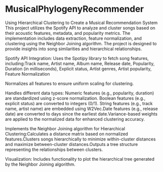 # MusicalPhylogenyRecommender
Using Hierarchical Clustering to Create a Musical Recommendation System 
This project utilizes the Spotify API to analyze and cluster songs based on their acoustic features, metadata, and popularity metrics. The implementation includes data extraction, feature normalization, and clustering using the Neighbor Joining algorithm. The project is designed to provide insights into song similarities and hierarchical relationships.

Spotify API Integration: Uses the Spotipy library to fetch song features, including:Track name, Artist name, Album name, Release date, Popularity, Duration (in milliseconds), Explicit status, Artist genres, Artist popularity, Feature Normalization

Normalizes all features to ensure uniform scaling for clustering.

Handles different data types: Numeric features (e.g., popularity, duration) are standardized using z-score normalization. Boolean features (e.g., explicit status) are converted to integers (0/1). String features (e.g., track name, artist name) are embedded using W2Vec.Date features (e.g., release date) are converted to days since the earliest date.Variance-based weights are applied to the normalized data for enhanced clustering accuracy.


Implements the Neighbor Joining algorithm for Hierarchical Clustering:Calculates a distance matrix based on normalized features.Clusters songs hierarchically to minimize within-cluster distances and maximize between-cluster distances.Outputs a tree structure representing the relationships between clusters.

Visualization:
Includes functionality to plot the hierarchical tree generated by the Neighbor Joining algorithm.
